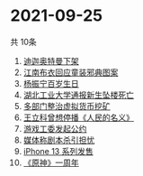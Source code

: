 # 2021-09-25
  共 10条

  <!-- BEGIN -->
  <!-- 最后更新时间:Sat Sep 25 2021 00:35:20 GMT+0000 (Coordinated Universal Time) -->
  1. [迪迦奥特曼下架](https://www.zhihu.com/search?q=迪迦奥特曼)
1. [江南布衣回应童装邪典图案](https://www.zhihu.com/search?q=江南布衣)
1. [杨振宁百岁生日](https://www.zhihu.com/search?q=杨振宁)
1. [湖北工业大学通报新生坠楼死亡](https://www.zhihu.com/search?q=湖北工业大学)
1. [多部门整治虚拟货币挖矿](https://www.zhihu.com/search?q=虚拟货币)
1. [王立科曾想停播《人民的名义》](https://www.zhihu.com/search?q=王立科)
1. [游戏工委发起公约](https://www.zhihu.com/search?q=游戏工委)
1. [媒体称剧本杀引担忧](https://www.zhihu.com/search?q=剧本杀)
1. [iPhone 13 系列发售](https://www.zhihu.com/search?q=iPhone13)
1. [《原神》一周年](https://www.zhihu.com/search?q=原神)
  <!-- END -->
  